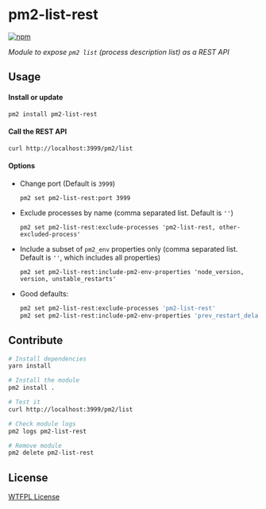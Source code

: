 # pm2-list-rest

<a href="https://www.npmjs.com/package/pm2-list-rest"><img alt="npm" src="https://img.shields.io/npm/v/pm2-list-rest"></a>

_Module to expose `pm2 list` (process description list) as a REST API_

## Usage

#### Install or update

```pm2 install pm2-list-rest```

#### Call the REST API

```curl http://localhost:3999/pm2/list```

#### Options

- Change port (Default is `3999`)
  
  ```pm2 set pm2-list-rest:port 3999```

- Exclude processes by name (comma separated list. Default is `''`)
  
  ```pm2 set pm2-list-rest:exclude-processes 'pm2-list-rest, other-excluded-process'```

- Include a subset of `pm2_env` properties only (comma separated list. Default is `''`, which includes all properties)
  
  ```pm2 set pm2-list-rest:include-pm2-env-properties 'node_version, version, unstable_restarts'```

- Good defaults:

  ```sh
  pm2 set pm2-list-rest:exclude-processes 'pm2-list-rest'
  pm2 set pm2-list-rest:include-pm2-env-properties 'prev_restart_delay, exit_code, node_version, version, unstable_restarts, restart_time, created_at, pm_uptime, status,instances, exec_mode, pm_exec_path, max_memory_restart, merge_logs, autorestart, kill_retry_time, watch'
  ```

## Contribute

```sh
# Install dependencies
yarn install

# Install the module
pm2 install .

# Test it
curl http://localhost:3999/pm2/list

# Check module logs
pm2 logs pm2-list-rest

# Remove module
pm2 delete pm2-list-rest
```

## License

[WTFPL License](https://github.com/vguillou/pm2-list-rest/blob/master/LICENSE.md)
